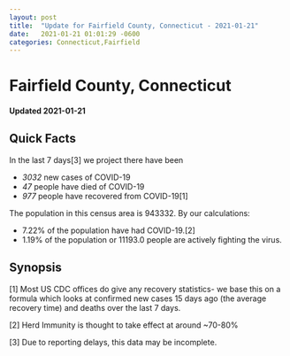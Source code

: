 ```yaml
---
layout: post
title:  "Update for Fairfield County, Connecticut - 2021-01-21"
date:   2021-01-21 01:01:29 -0600
categories: Connecticut,Fairfield
---
```


# Fairfield County, Connecticut
#### Updated 2021-01-21

## Quick Facts

In the last 7 days[3] we project there have been
- *3032* new cases of COVID-19
- *47* people have died of COVID-19
- *977* people have recovered from COVID-19[1]

The population in this census area is 943332. By our calculations:
- 7.22% of the population have had COVID-19.[2]
- 1.19% of the population or 11193.0 people are actively fighting the virus.

## Synopsis




[1] Most US CDC offices do give any recovery statistics- we base this on a formula which looks at confirmed new cases
15 days ago (the average recovery time) and deaths over the last 7 days.

[2] Herd Immunity is thought to take effect at around ~70-80%

[3] Due to reporting delays, this data may be incomplete.
 
    